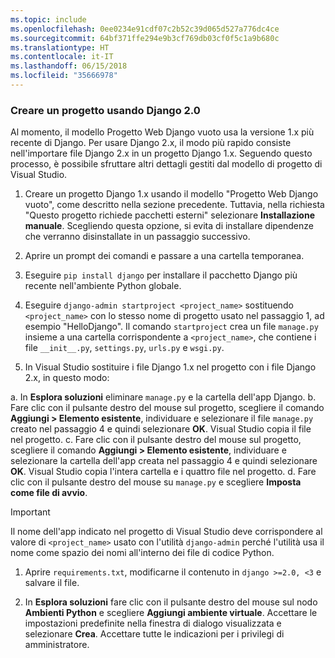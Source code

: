 ```yaml
---
ms.topic: include
ms.openlocfilehash: 0ee0234e91cdf07c2b52c39d065d527a776dc4ce
ms.sourcegitcommit: 64bf371ffe294e9b3cf769db03cf0f5c1a9b680c
ms.translationtype: HT
ms.contentlocale: it-IT
ms.lasthandoff: 06/15/2018
ms.locfileid: "35666978"
---
```

### <a name="create-a-project-using-django-20"></a>Creare un progetto usando Django 2.0

Al momento, il modello Progetto Web Django vuoto usa la versione 1.x più recente di Django. Per usare Django 2.x, il modo più rapido consiste nell'importare file Django 2.x in un progetto Django 1.x. Seguendo questo processo, è possibile sfruttare altri dettagli gestiti dal modello di progetto di Visual Studio.

1. Creare un progetto Django 1.x usando il modello "Progetto Web Django vuoto", come descritto nella sezione precedente. Tuttavia, nella richiesta "Questo progetto richiede pacchetti esterni" selezionare **Installazione manuale**. Scegliendo questa opzione, si evita di installare dipendenze che verranno disinstallate in un passaggio successivo.

1. Aprire un prompt dei comandi e passare a una cartella temporanea.

1. Eseguire `pip install django` per installare il pacchetto Django più recente nell'ambiente Python globale.

1. Eseguire `django-admin startproject <project_name>` sostituendo `<project_name>` con lo stesso nome di progetto usato nel passaggio 1, ad esempio "HelloDjango". Il comando `startproject` crea un file `manage.py` insieme a una cartella corrispondente a `<project_name>`, che contiene i file `__init__.py`, `settings.py`, `urls.py` e `wsgi.py`.

1. In Visual Studio sostituire i file Django 1.x nel progetto con i file Django 2.x, in questo modo:

  a. In **Esplora soluzioni** eliminare `manage.py` e la cartella dell'app Django.
  b. Fare clic con il pulsante destro del mouse sul progetto, scegliere il comando **Aggiungi > Elemento esistente**, individuare e selezionare il file `manage.py` creato nel passaggio 4 e quindi selezionare **OK**. Visual Studio copia il file nel progetto.
  c. Fare clic con il pulsante destro del mouse sul progetto, scegliere il comando **Aggiungi > Elemento esistente**, individuare e selezionare la cartella dell'app creata nel passaggio 4 e quindi selezionare **OK**. Visual Studio copia l'intera cartella e i quattro file nel progetto.
  d. Fare clic con il pulsante destro del mouse su `manage.py` e scegliere **Imposta come file di avvio**.

  > [!Important]
  > Il nome dell'app indicato nel progetto di Visual Studio deve corrispondere al valore di `<project_name>` usato con l'utilità `django-admin` perché l'utilità usa il nome come spazio dei nomi all'interno dei file di codice Python.

1. Aprire `requirements.txt`, modificarne il contenuto in `django >=2.0, <3` e salvare il file.

1. In **Esplora soluzioni** fare clic con il pulsante destro del mouse sul nodo **Ambienti Python** e scegliere **Aggiungi ambiente virtuale**. Accettare le impostazioni predefinite nella finestra di dialogo visualizzata e selezionare **Crea**. Accettare tutte le indicazioni per i privilegi di amministratore.